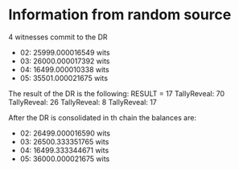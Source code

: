 # Information from random source

4 witnesses commit to the DR

- 02: 25999.000016549 wits
- 03: 26000.000017392 wits
- 04: 16499.000010338 wits
- 05: 35501.000021675 wits

The result of the DR is the following: RESULT = 17
TallyReveal: 70
TallyReveal: 26
TallyReveal: 8
TallyReveal: 17

After the DR is consolidated in th chain the balances are:

- 02: 26499.000016590 wits
- 03: 26500.333351765 wits
- 04: 16499.333344671 wits
- 05: 36000.000021675 wits